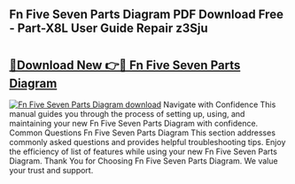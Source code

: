 ## Fn Five Seven Parts Diagram PDF Download Free - Part-X8L User Guide Repair z3Sju

# <h2><a href="http://dftwq33.blite.top/?on=Fn+Five+Seven+Parts+Diagram">🔗Download New 👉🔴 Fn Five Seven Parts Diagram</a></h2>

[![Fn Five Seven Parts Diagram download](https://i.imgur.com/lujVjoI.png)](http://dftwq33.blite.top/?on=Fn+Five+Seven+Parts+Diagram)
Navigate with Confidence This manual guides you through the process of setting up, using, and maintaining your new Fn Five Seven Parts Diagram with confidence. Common Questions Fn Five Seven Parts Diagram This section addresses commonly asked questions and provides helpful troubleshooting tips. Enjoy the efficiency of list of features while using your new Fn Five Seven Parts Diagram. Thank You for Choosing Fn Five Seven Parts Diagram. We value your trust and support.

